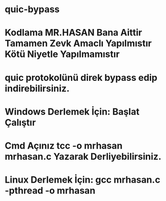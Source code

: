 # quic-bypass
# Kodlama MR.HASAN Bana Aittir Tamamen Zevk Amaclı Yapılmıstır Kötü Niyetle Yapılmamıstır
# quic protokolünü direk bypass edip indirebilirsiniz.
# Windows Derlemek İçin: Başlat Çalıştır 
# Cmd Açınız tcc -o mrhasan mrhasan.c Yazarak Derliyebilirsiniz. 
# Linux Derlemek İçin: gcc mrhasan.c -pthread -o mrhasan
